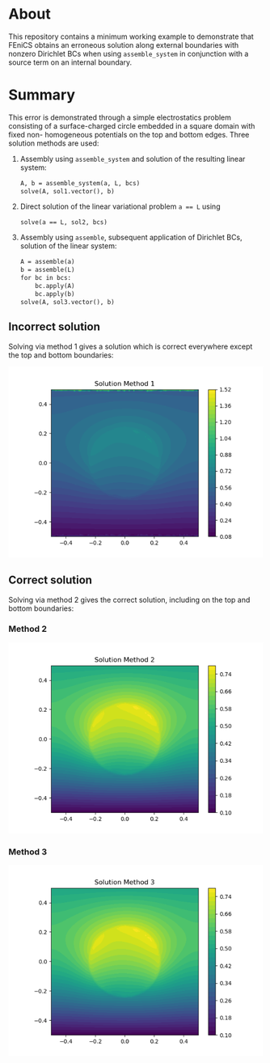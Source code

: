 # About

This repository contains a minimum working example to demonstrate that FEniCS
obtains an erroneous solution along external boundaries with nonzero Dirichlet
BCs when using `assemble_system` in conjunction with a source term on an
internal boundary.

# Summary

This error is demonstrated through a simple electrostatics problem consisting
of a surface-charged circle embedded in a square domain with fixed non-
homogeneous potentials on the top and bottom edges. Three solution methods are
used:

1. Assembly using `assemble_system` and solution of the resulting linear
   system:
   
   ```
   A, b = assemble_system(a, L, bcs)
   solve(A, sol1.vector(), b)
   ```
2. Direct solution of the linear variational problem `a == L` using
   
   ```
   solve(a == L, sol2, bcs)
   ```
3. Assembly using `assemble`, subsequent application of Dirichlet BCs,
   solution of the linear system:
   
   ```
   A = assemble(a)
   b = assemble(L)
   for bc in bcs:
       bc.apply(A)
       bc.apply(b)
   solve(A, sol3.vector(), b)
   ```

## Incorrect solution

Solving via method 1 gives a solution which is correct everywhere except the
top and bottom boundaries:

![Incorrect solution](method1.png)

## Correct solution

Solving via method 2 gives the correct solution, including on the top and
bottom boundaries:

### Method 2

![Correct solution - method 2](method2.png)

### Method 3

![Correct solution - method 3](method3.png)

